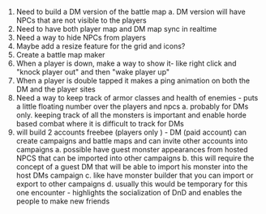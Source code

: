 1. Need to build a DM version of the battle map
    a. DM version will have NPCs that are not visible to the players
2. Need to have both player map and DM map sync in realtime
3. Need a way to hide NPCs from players
4. Maybe add a resize feature for the grid and icons?
5. Create a battle map maker
6. When a player is down, make a way to show it- like right click and "knock player out" and then "wake player up"
7. When a player is double tapped it makes a ping animation on both the DM and the player sites
9. Need a way to keep track of armor classes and health of enemies - puts a little floating number over the players and npcs
    a. probably for DMs only. keeping track of all the monsters is important and enable horde based combat where it is difficult to track for DMs
10. will build 2 accounts freebee (players only ) - DM (paid account) can create campaigns and battle maps and can invite other accounts into campaigns
    a. possible have guest monster appearances from hosted NPCS that can be imported into other campaigns
    b. this will require the concept of a guest DM that will be able to import his monster into the host DMs campaign
    c. like have monster builder that you can import or export to other campaigns
    d. usually this would be temporary for this one encounter - highlights the socialization of DnD and enables the people to make new friends

